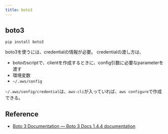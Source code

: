 ```yaml
---
title: boto3
---
```


## boto3

```
pip install boto3
```

boto3を使うには、credentialの情報が必要。
credentialの渡し方は、

* botoのscriptで、clientを作成するときに、config引数に必要なparameterを渡す
* 環境変数
* `~/.aws/config`

`~/.aws/config/credential`は、`aws-cli`が入っていれば、`aws configure`で作成できる。


## Reference
* [Boto 3 Documentation — Boto 3 Docs 1.4.4 documentation](https://boto3.readthedocs.io/en/latest/)
